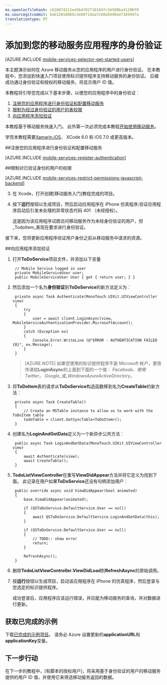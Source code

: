 ```yaml
---
ms.openlocfilehash: c626074212ee5b4f02f10164fc34588ba41206f0
ms.sourcegitcommit: bab1265d669c3e6871daa7cb8a5640a47104947a
translationtype: MT
---
```

<properties
    pageTitle="开始使用身份验证 (Xamarin.iOS) 的移动服务"
    description="了解如何为 Xamarin.iOS Azure 移动服务应用程序中使用身份验证。"
    documentationCenter="xamarin"
    services="mobile-services"
    manager="dwrede"
    authors="lindydonna"
    editor=""/>

<tags
    ms.service="mobile-services"
    ms.workload="mobile"
    ms.tgt_pltfrm="mobile-xamarin-ios"
    ms.devlang="dotnet"
    ms.topic="article"
    ms.date="08/18/2015"
    ms.author="donnam"/>

# 添加到您的移动服务应用程序的身份验证

[AZURE.INCLUDE [mobile-services-selector-get-started-users](../../includes/mobile-services-selector-get-started-users.md)]

本主题演示如何在 Azure 移动服务从您的应用程序的用户进行身份验证。  在本教程中，您添加到快速入门项目使用标识提供程序支持移动服务的身份验证。 后被成功通过身份验证和授权的移动服务，将显示用户 ID 值。  

本教程将引导您完成以下基本步骤，以便您的应用程序中的身份验证︰

1. [注册您的应用程序进行身份验证和配置移动服务]
2. [限制为经过身份验证的用户的表权限]
3. [向应用程序添加验证]

本教程基于移动服务快速入门。 此外第一次必须完成本教程[开始使用移动服务]。

学完本教程需要[Xamarin.iOS]、 XCode 6.0 和 iOS 7.0 或更高版本。

##<a name="register"></a>注册您的应用程序进行身份验证和配置移动服务

[AZURE.INCLUDE [mobile-services-register-authentication](../../includes/mobile-services-register-authentication.md)]

##<a name="permissions"></a>限制对已验证身份的用户的权限


[AZURE.INCLUDE [mobile-services-restrict-permissions-javascript-backend](../../includes/mobile-services-restrict-permissions-javascript-backend.md)]


3. 在 Xcode，打开创建[移动服务入门]教程完成的项目。

4. 按下**运行**按钮以生成项目，然后启动应用程序在 iPhone 仿真程序;验证应用程序启动后引发未处理的异常状态代码 401 （未经授权）。

    这是因为该应用程序试图访问移动服务作为未经身份验证的用户，但_TodoItem_表现在要求进行身份验证。

接下来，您将更新应用程序验证用户身份之前从移动服务中请求的资源。

##<a name="add-authentication"></a>向应用程序添加验证

1. 打开**ToDoService**项目文件，并添加以下变量

        // Mobile Service logged in user
        private MobileServiceUser user;
        public MobileServiceUser User { get { return user; } }

2. 然后添加一个名为**身份验证**到**ToDoService**的新方法定义为︰

        private async Task Authenticate(MonoTouch.UIKit.UIViewController view)
        {
            try
            {
                user = await client.LoginAsync(view, MobileServiceAuthenticationProvider.MicrosoftAccount);
            }
            catch (Exception ex)
            {
                Console.Error.WriteLine (@"ERROR - AUTHENTICATION FAILED {0}", ex.Message);
            }
        }

    > [AZURE.NOTE] 如果您使用的标识提供程序不是 Microsoft 帐户，更改传递给**LoginAsync**的上面到下面的一个值︰ _Facebook_、_使用 Twitter_， _Google_或_WindowsAzureActiveDirectory_。

3. 将**ToDoItem**表的请求从**ToDoService**构造函数移到名为**CreateTable**的新方法︰

        private async Task CreateTable()
        {
            // Create an MSTable instance to allow us to work with the ToDoItem table
            todoTable = client.GetSyncTable<ToDoItem>();
        }

4. 创建名为**LoginAndGetData**定义为一个新异步公共方法︰

        public async Task LoginAndGetData(MonoTouch.UIKit.UIViewController view)
        {
            await Authenticate(view);
            await CreateTable();
        }

5. **TodoListViewController**在重写**ViewDidAppear**方法并将它定义为找到下面。 此记录在用户如果**ToDoService**还没有句柄添加用户︰

        public override async void ViewDidAppear(bool animated)
        {
            base.ViewDidAppear(animated);

            if (QSToDoService.DefaultService.User == null)
            {
                await QSToDoService.DefaultService.LoginAndGetData(this);
            }

            if (QSToDoService.DefaultService.User == null)
            {
                // TODO:: show error
                return;
            }

            RefreshAsync();
        }
6. 删除**TodoListViewController.ViewDidLoad**到**RefreshAsync**的原始调用。

7. 按**运行**按钮以生成项目，启动该应用程序在 iPhone 的仿真程序，然后登录与您选定的标识提供程序。

    成功登录后，应用程序应该运行错误，并应能为移动服务的查询，并对数据进行更新。

## 获取已完成的示例
下载[已完成的示例项目]。 请务必 Azure 设置更新的**applicationURL**和**applicationKey**变量。

## <a name="next-steps"></a>下一步行动

在下一步的教程中，[有脚本的授权用户]，将采用基于身份验证的用户的移动服务提供的用户 ID 值，并使用它来筛选移动服务返回的数据。

<!-- Anchors. -->
[注册您的应用程序进行身份验证和配置移动服务]: #register
[限制为经过身份验证的用户的表权限]: #permissions
[向应用程序添加验证]: #add-authentication
[下一步行动]:#next-steps

<!-- Images. -->
[4]: ./media/partner-xamarin-mobile-services-ios-get-started-users/mobile-services-selection.png
[5]: ./media/partner-xamarin-mobile-services-ios-get-started-users/mobile-service-uri.png
[13]: ./media/partner-xamarin-mobile-services-ios-get-started-users/mobile-identity-tab.png
[14]: ./media/partner-xamarin-mobile-services-ios-get-started-users/mobile-portal-data-tables.png
[15]: ./media/partner-xamarin-mobile-services-ios-get-started-users/mobile-portal-change-table-perms.png

<!-- URLs. TODO:: update completed example project link with project download -->
[提交应用程序页]: http://go.microsoft.com/fwlink/p/?LinkID=266582
[我的应用程序]: http://go.microsoft.com/fwlink/p/?LinkId=262039
[对于 Windows live SDK]: http://go.microsoft.com/fwlink/p/?LinkId=262253

[开始使用移动服务]: /develop/mobile/tutorials/get-started-xamarin-ios
[有关数据入门]: /develop/mobile/tutorials/get-started-with-data-xamarin-ios
[开始使用身份验证]: /develop/mobile/tutorials/get-started-with-users-xamarin-ios
[开始使用推式通知]: /develop/mobile/tutorials/-get-started-with-push-xamarin-ios
[授权用户使用的脚本]: /develop/mobile/tutorials/authorize-users-in-scripts-xamarin-ios

[Azure 的管理门户]: https://manage.windowsazure.com/
[已完成的示例项目]: http://go.microsoft.com/fwlink/p/?LinkId=331328
[Xamarin.iOS]: http://xamarin.com/download
